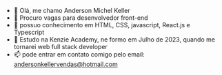 - 👋 Olá, me chamo Anderson Michel Keller
- 👀 Procuro vagas para desenvolvedor front-end
- 🌱 possuo conhecimento em HTML, CSS, javascript, React.js e Typescript
- 💞️ Estudo na Kenzie Academy, ne formo em Julho de 2023, quando me tornarei web full stack developer
- 📫 pode entrar em contato comigo pelo email: andersonkellervendas@hotmail.com

<!---
AndersonKeller/AndersonKeller is a ✨ special ✨ repository because its `README.md` (this file) appears on your GitHub profile.
You can click the Preview link to take a look at your changes.
--->
